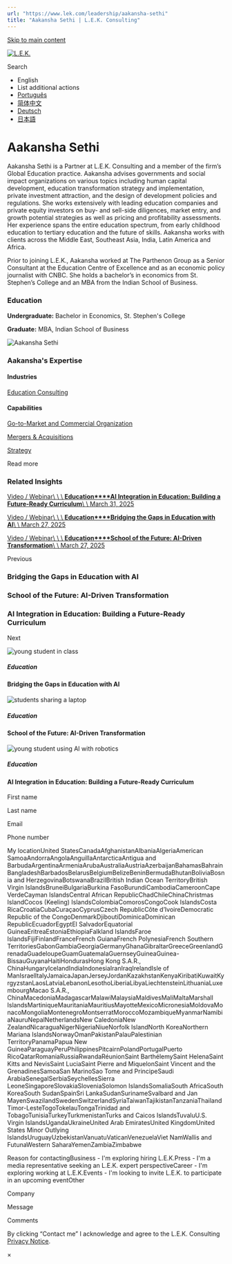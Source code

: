```yaml
---
url: "https://www.lek.com/leadership/aakansha-sethi"
title: "Aakansha Sethi | L.E.K. Consulting"
---
```


[Skip to main content](https://www.lek.com/leadership/aakansha-sethi#main-content)

[![L.E.K.](https://www.lek.com/themes/lek/images/new-logo.svg)](https://www.lek.com/ "L.E.K.")

Search

- English
- List additional actions
- [Português](https://www.lek.com/pt-br/lek-brazil)
- [简体中文](https://www.lek.com/zh-hant/lek-china)
- [Deutsch](https://www.lek.com/de/lek-germany)
- [日本語](https://www.lek.com/ja/lek-japan)

# Aakansha Sethi

Aakansha Sethi is a Partner at L.E.K. Consulting and a member of the firm’s Global Education practice. Aakansha advises governments and social impact organizations on various topics including human capital development, education transformation strategy and implementation, private investment attraction, and the design of development policies and regulations. She works extensively with leading education companies and private equity investors on buy- and sell-side diligences, market entry, and growth potential strategies as well as pricing and profitability assessments. Her experience spans the entire education spectrum, from early childhood education to tertiary education and the future of skills. Aakansha works with clients across the Middle East, Southeast Asia, India, Latin America and Africa.

Prior to joining L.E.K., Aakansha worked at The Parthenon Group as a Senior Consultant at the Education Centre of Excellence and as an economic policy journalist with CNBC. She holds a bachelor’s in economics from St. Stephen’s College and an MBA from the Indian School of Business.

### Education

**Undergraduate:** Bachelor in Economics, St. Stephen's College

**Graduate:** MBA, Indian School of Business

![Aakansha Sethi](https://www.lek.com/sites/default/files/profile-images/aakansha-sethi_web.jpg)

### Aakansha's Expertise

#### Industries

[Education Consulting](https://www.lek.com/industries/education)

#### Capabilities

[Go-to-Market and Commercial Organization](https://www.lek.com/capabilities/marketing-and-sales/go-to-market-strategy)

[Mergers & Acquisitions](https://www.lek.com/capabilities/mergers-acquisitions)

[Strategy](https://www.lek.com/capabilities/strategy)

Read more

### Related Insights

[Video / Webinar\\
\\
\\
**Education****AI Integration in Education: Building a Future-Ready Curriculum**\\
\\
March 31, 2025](https://www.lek.com/insights/edu/global/vd/ai-integration-education-building-future-ready-curriculum)

[Video / Webinar\\
\\
\\
**Education****Bridging the Gaps in Education with AI**\\
\\
March 27, 2025](https://www.lek.com/insights/edu/global/vd/bridging-gaps-education-ai)

[Video / Webinar\\
\\
\\
**Education****School of the Future: AI-Driven Transformation**\\
\\
March 27, 2025](https://www.lek.com/insights/edu/global/vd/school-future-ai-driven-transformation)

Previous

### Bridging the Gaps in Education with AI

### School of the Future: AI-Driven Transformation

### AI Integration in Education: Building a Future-Ready Curriculum

Next

![young student in class](https://www.lek.com/sites/default/files/teaser-images/bridge-education-gap-teaser.png)

##### Education

#### Bridging the Gaps in Education with AI

![students sharing a laptop](https://www.lek.com/sites/default/files/teaser-images/school-future-ai-teaser.png)

##### Education

#### School of the Future: AI-Driven Transformation

![young student using AI with robotics](https://www.lek.com/sites/default/files/teaser-images/ai-integration-education-teaser.png)

##### Education

#### AI Integration in Education: Building a Future-Ready Curriculum

First name

Last name

Email

Phone number

My locationUnited StatesCanadaAfghanistanAlbaniaAlgeriaAmerican SamoaAndorraAngolaAnguillaAntarcticaAntigua and BarbudaArgentinaArmeniaArubaAustraliaAustriaAzerbaijanBahamasBahrainBangladeshBarbadosBelarusBelgiumBelizeBeninBermudaBhutanBoliviaBosnia and HerzegovinaBotswanaBrazilBritish Indian Ocean TerritoryBritish Virgin IslandsBruneiBulgariaBurkina FasoBurundiCambodiaCameroonCape VerdeCayman IslandsCentral African RepublicChadChileChinaChristmas IslandCocos (Keeling) IslandsColombiaComorosCongoCook IslandsCosta RicaCroatiaCubaCuraçaoCyprusCzech RepublicCôte d’IvoireDemocratic Republic of the CongoDenmarkDjiboutiDominicaDominican RepublicEcuadorEgyptEl SalvadorEquatorial GuineaEritreaEstoniaEthiopiaFalkland IslandsFaroe IslandsFijiFinlandFranceFrench GuianaFrench PolynesiaFrench Southern TerritoriesGabonGambiaGeorgiaGermanyGhanaGibraltarGreeceGreenlandGrenadaGuadeloupeGuamGuatemalaGuernseyGuineaGuinea-BissauGuyanaHaitiHondurasHong Kong S.A.R., ChinaHungaryIcelandIndiaIndonesiaIranIraqIrelandIsle of ManIsraelItalyJamaicaJapanJerseyJordanKazakhstanKenyaKiribatiKuwaitKyrgyzstanLaosLatviaLebanonLesothoLiberiaLibyaLiechtensteinLithuaniaLuxembourgMacao S.A.R., ChinaMacedoniaMadagascarMalawiMalaysiaMaldivesMaliMaltaMarshall IslandsMartiniqueMauritaniaMauritiusMayotteMexicoMicronesiaMoldovaMonacoMongoliaMontenegroMontserratMoroccoMozambiqueMyanmarNamibiaNauruNepalNetherlandsNew CaledoniaNew ZealandNicaraguaNigerNigeriaNiueNorfolk IslandNorth KoreaNorthern Mariana IslandsNorwayOmanPakistanPalauPalestinian TerritoryPanamaPapua New GuineaParaguayPeruPhilippinesPitcairnPolandPortugalPuerto RicoQatarRomaniaRussiaRwandaRéunionSaint BarthélemySaint HelenaSaint Kitts and NevisSaint LuciaSaint Pierre and MiquelonSaint Vincent and the GrenadinesSamoaSan MarinoSao Tome and PrincipeSaudi ArabiaSenegalSerbiaSeychellesSierra LeoneSingaporeSlovakiaSloveniaSolomon IslandsSomaliaSouth AfricaSouth KoreaSouth SudanSpainSri LankaSudanSurinameSvalbard and Jan MayenSwazilandSwedenSwitzerlandSyriaTaiwanTajikistanTanzaniaThailandTimor-LesteTogoTokelauTongaTrinidad and TobagoTunisiaTurkeyTurkmenistanTurks and Caicos IslandsTuvaluU.S. Virgin IslandsUgandaUkraineUnited Arab EmiratesUnited KingdomUnited States Minor Outlying IslandsUruguayUzbekistanVanuatuVaticanVenezuelaViet NamWallis and FutunaWestern SaharaYemenZambiaZimbabwe

Reason for contactingBusiness - I'm exploring hiring L.E.K.Press - I'm a media representative seeking an L.E.K. expert perspectiveCareer - I'm exploring working at L.E.K.Events - I'm looking to invite L.E.K. to participate in an upcoming eventOther

Company

Message

Comments

By clicking “Contact me” I acknowledge and agree to the L.E.K. Consulting [Privacy Notice](https://www.lek.com/lek-consulting-privacy-policy).

×